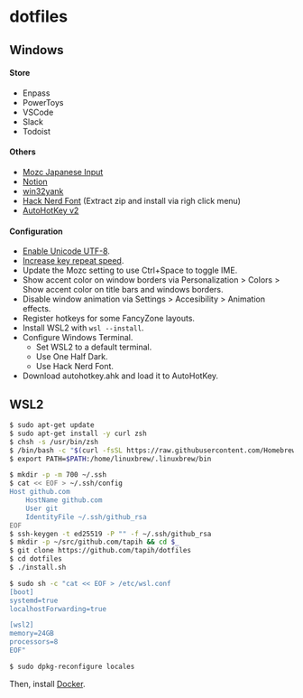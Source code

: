 # dotfiles

## Windows

#### Store

- Enpass
- PowerToys
- VSCode
- Slack
- Todoist

#### Others

- [Mozc Japanese Input](https://www.google.co.jp/ime/)
- [Notion](https://www.notion.so/desktop/windows)
- [win32yank](https://github.com/equalsraf/win32yank)
- [Hack Nerd Font](https://www.nerdfonts.com/font-downloads) (Extract zip and install via righ click menu)
- [AutoHotKey v2](https://www.autohotkey.com/)

#### Configuration
- [Enable Unicode UTF-8](https://togeonet.co.jp/post-13850).
- [Increase key repeat speed](https://www.pasoble.jp/windows/10/keyboard-sokudo-settei.html).
- Update the Mozc setting to use Ctrl+Space to toggle IME.
- Show accent color on window borders via Personalization > Colors > Show accent color on title bars and windows borders.
- Disable window animation via Settings > Accesibility > Animation effects.
- Register hotkeys for some FancyZone layouts.
- Install WSL2 with `wsl --install`.
- Configure Windows Terminal.
  - Set WSL2 to a default terminal.
  - Use One Half Dark. 
  - Use Hack Nerd Font.
- Download autohotkey.ahk and load it to AutoHotKey.

## WSL2

```sh
$ sudo apt-get update
$ sudo apt-get install -y curl zsh
$ chsh -s /usr/bin/zsh
$ /bin/bash -c "$(curl -fsSL https://raw.githubusercontent.com/Homebrew/install/master/install.sh)"
$ export PATH=$PATH:/home/linuxbrew/.linuxbrew/bin

$ mkdir -p -m 700 ~/.ssh
$ cat << EOF > ~/.ssh/config
Host github.com
    HostName github.com
    User git
    IdentityFile ~/.ssh/github_rsa
EOF
$ ssh-keygen -t ed25519 -P "" -f ~/.ssh/github_rsa
$ mkdir -p ~/src/github.com/tapih && cd $_
$ git clone https://github.com/tapih/dotfiles
$ cd dotfiles
$ ./install.sh

$ sudo sh -c "cat << EOF > /etc/wsl.conf
[boot]
systemd=true
localhostForwarding=true

[wsl2]
memory=24GB
processors=8
EOF"

$ sudo dpkg-reconfigure locales
```

Then, install [Docker](https://docs.docker.com/engine/install/ubuntu/#install-using-the-repository).

